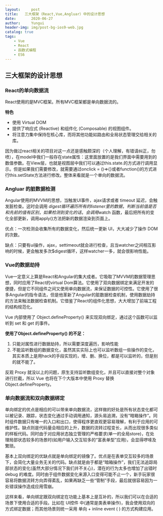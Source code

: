 ```yaml
---
layout:     post
title:   三大框架（React,Vue,Angluar）中的设计思想
date:       2020-06-27
author:     Yungui
header-img: img/post-bg-ios9-web.jpg
catalog: true
tags: 
    - Vue
    - React
    - 函数式编程
    - ES6
---
```


## 三大框架的设计思想

### React的单向数据流

React使用的是MVC框架。所有MVC框架都是单向数据流的。

 **特色**

* 使用 Virtual DOM
* 提供了响应式 (Reactive) 和组件化 (Composable) 的视图组件。
* 将注意力集中保持在核心库，而将其他功能如路由和全局状态管理交给相关的库。

因为做过react相关的项目对这一点还是感触颇深的（个人理解，有错请纠正，勿喷），在model中我们一般存在state属性：这里面放置的是我们界面中需要用到的数值参数。在View层，也就是视图层中我们可以通过this.state.的方式进行调用显示。但是如果我们需要修改，就需要通过onclick = ()=>{}或者function()的方式进行this.setState方法进行修改。整体来看就是一个单向的数据流。

### Angluar 的脏数据检测

Angular使用的MVVM的思想，当触发UI事件，ajax请求或者 timeout 延迟，会触发脏检查。这时会调用 $digest 循环遍历所有的listener里的数据，判断当前值是否和先前的值有区别，如果检测到变化的话，会调用$watch 函数，最后把所有的变化全部更新，调用apply()方法把新的数据渲染到页面上。

 优点：一次检测会收集所有的数据变化，然后统一更新 UI，大大减少了操作 DOM 的次数。

 缺点：只要有ui操作，ajax，settimeout就会进行检查，且当watcher之间相互影响的时候，更会触发多次$digest循环，这样watcher一多，就会很影响性能。

 

### Vue的数据劫持

 

Vue一定意义上算是React和Angular的集大成者。它吸取了MVVM的数据管理思想，同时应用了React的virtual Dom算法。它使用了双向数据绑定来满足开发的便捷，但是它不同组件之间又使用单向数据流，来保证数据的可控性。它使用了很多Angular的指令语法，但是他革新了Angular的脏数据检查机制，使用数据劫持的方法来触法数据检查机制。它借鉴了React的组件化思想，大大增加了前端工程的结构规范化。

 Vue 内部使用了 Object.defineProperty() 来实现双向绑定，通过这个函数可以监听到 set 和 get 的事件。

 **使用了Object.defineProperty() 的不足：**

 

1. 只能对属性进行数据劫持，所以需要深度遍历，影响性能
1. 不能监听数组的数据变化，虽然其实实际上也可以监听数组一些操作的变化，其实本质上是用hack的手段实现的，增、删、换位，都是可以监听的，但是别的就不能了。

反观 Proxy 就没以上的问题，原生支持监听数组变化，并且可以直接对整个对象进行拦截，所以 Vue 也将在下个大版本中使用 Proxy 替换 Object.defineProperty。

### 单向数据流和双向数据绑定

单向绑定的优点是相应的可以带来单向数据流，这样做的好处是所有状态变化都可以被记录、跟踪，状态变化通过手动调用通知，源头易追溯，没有“暗箱操作”。同时组件数据只有唯一的入口和出口，使得程序更直观更容易理解，有利于应用的可维护性。缺点则是代码量会相应的上升，数据的流转过程变长，从而出现很多类似的样板代码。同时由于对应用状态独立管理的严格要求(单一的全局store)，在处理局部状态较多的场景时(如用户输入交互较多的“富表单型”应用)，会显得啰嗦及繁琐。

 基本上双向绑定的优缺点就是单向绑定的镜像了。优点是在表单交互较多的场景下，会简化大量业务无关的代码。缺点就是由于都是“暗箱操作”，我们无法追踪局部状态的变化(虽然大部分情况下我们并不关心)，潜在的行为太多也增加了出错时 debug 的难度。同时由于组件数据变化来源入口变得可能不止一个，新手玩家很容易将数据流转方向弄得紊乱，如果再缺乏一些“管制”手段，最后就很容易因为一处错误操作造成应用雪崩。

 这样来看，单向绑定跟双向绑定在功能上基本上是互补的，所以我们可以在合适的场景下使用合适的手段。比如在 UI控件 中(通常是类表单操作)，我会使用双向的方式绑定数据；而其他场景则统一采用 单向 + inline event ( <component msg="msg" on-update="updateMsg(msg)"></component> ) 的方式构建应用。

